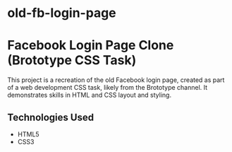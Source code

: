 # old-fb-login-page


# Facebook Login Page Clone (Brototype CSS Task)

This project is a recreation of the old Facebook login page, created as part of a web development CSS task, likely from the Brototype channel. It demonstrates skills in HTML and CSS layout and styling.

## Technologies Used

* HTML5
* CSS3

